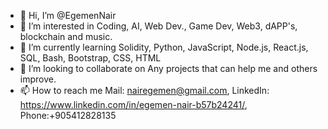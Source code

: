 - 👋 Hi, I’m @EgemenNair
- 👀 I’m interested in Coding, AI, Web Dev., Game Dev, Web3, dAPP's, blockchain and music.
- 🌱 I’m currently learning Solidity, Python, JavaScript, Node.js, React.js, SQL, Bash, Bootstrap, CSS, HTML
- 💞️ I’m looking to collaborate on Any projects that can help me and others improve.
- 📫 How to reach me Mail: nairegemen@gmail.com, LinkedIn: https://www.linkedin.com/in/egemen-nair-b57b24241/, Phone:+905412828135

<!---
EgemenNair/EgemenNair is a ✨ special ✨ repository because its `README.md` (this file) appears on your GitHub profile.
You can click the Preview link to take a look at your changes.
--->
